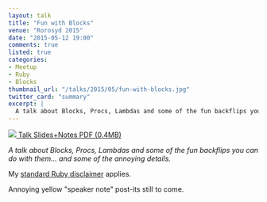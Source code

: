 ```yaml
---
layout: talk
title: "Fun with Blocks"
venue: "Rorosyd 2015"
date: "2015-05-12 19:00"
comments: true
listed: true
categories:
- Meetup
- Ruby
- Blocks
thumbnail_url: "/talks/2015/05/fun-with-blocks.jpg"
twitter_card: "summary"
excerpt: |
  A talk about Blocks, Procs, Lambdas and some of the fun backflips you can do with them... and some of the annoying details.
---
```


<a class="pdf" href="/talks/2015/05/fun-with-blocks.pdf">
  <img src="/talks/2015/05/fun-with-blocks.jpg" />
  <span>Talk Slides+Notes PDF (0.4MB)</span>
</a>

*A talk about Blocks, Procs, Lambdas and some of the fun backflips you can do with them... and some of the annoying details.*

My [standard Ruby disclaimer](/blog/2015/02/a-ruby-disclaimer/) applies.

Annoying yellow "speaker note" post-its still to come.
